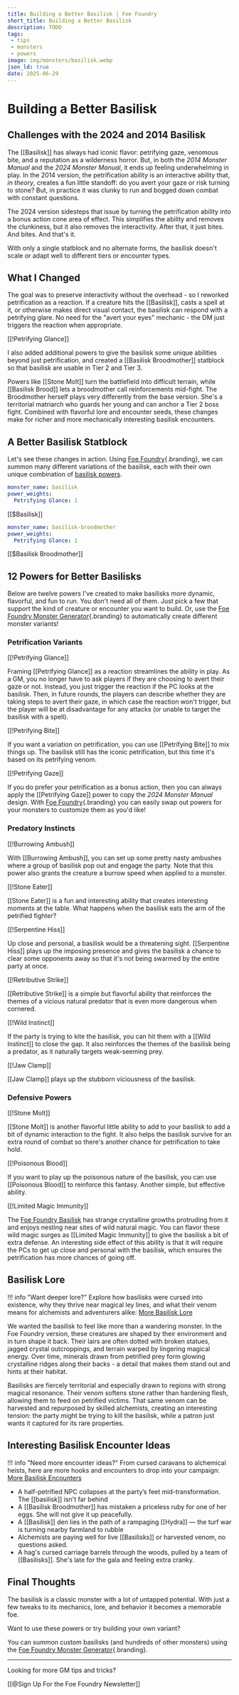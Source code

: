 ```yaml
---
title: Building a Better Basilisk | Foe Foundry
short_title: Building a Better Basilisk
description: TODO
tags:
 - tips
 - monsters
 - powers
image: img/monsters/basilisk.webp
json_ld: true
date: 2025-06-29
---
```


# Building a Better Basilisk

## Challenges with the 2024 and 2014 Basilisk

The [[Basilisk]] has always had iconic flavor: petrifying gaze, venomous bite, and a reputation as a wilderness horror. But, in both the *2014 Monster Manual* and the *2024 Monster Manual*, it ends up feeling underwhelming in play. In the 2014 version, the petrification ability is an interactive ability that, *in theory*, creates a fun little standoff: do you avert your gaze or risk turning to stone? But, in practice it was clunky to run and bogged down combat with constant questions.  

The 2024 version sidesteps that issue by turning the petrification ability into a bonus action cone area of effect. This simplifies the ability and removes the clunkiness, but it also removes the  interactivity. After that, it just bites. And bites. And that's it.

With only a single statblock and no alternate forms, the basilisk doesn't scale or adapt well to different tiers or encounter types.

## What I Changed

The goal was to preserve interactivity without the overhead - so I reworked petrification as a reaction. If a creature hits the [[Basilisk]], casts a spell at it, or otherwise makes direct visual contact, the basilisk can respond with a petrifying glare. No need for the "avert your eyes" mechanic - the DM just triggers the reaction when appropriate.

[[!Petrifying Glance]]

I also added additional powers to give the basilisk some unique abilities beyond just petrification, and created a [[Basilisk Broodmother]] statblock so that basilisk are usable in Tier 2 and Tier 3.  

Powers like [[Stone Molt]] turn the battlefield into difficult terrain, while [[Basilisk Brood]] lets a broodmother call reinforcements mid-fight. The Broodmother herself plays very differently from the base version. She's a territorial matriarch who guards her young and can anchor a Tier 2 boss fight. Combined with flavorful lore and encounter seeds, these changes make for richer and more mechanically interesting basilisk encounters.

## A Better Basilisk Statblock

Let's see these changes in action. Using [Foe Foundry](../index.md){.branding}, we can summon many different variations of the basilisk, each with their own unique combination of [basilisk powers](#12-powers-for-better-basilisks).

```yaml
monster_name: basilisk
power_weights:
  Petrifying Glance: 1
```

[[$Basilisk]]

```yaml
monster_name: basilisk-broodmother
power_weights:
  Petrifying Glance: 1
```

[[$Basilisk Broodmother]]

## 12 Powers for Better Basilisks

Below are twelve powers I've created to make basilisks more dynamic, flavorful, and fun to run. You don't need all of them. Just pick a few that support the kind of creature or encounter you want to build. Or, use the [Foe Foundry Monster Generator](../genreate.md){.branding} to automatically create different monster variants!

### Petrification Variants

[[!Petrifying Glance]]

Framing [[Petrifying Glance]] as a reaction streamlines the ability in play. As a GM, you no longer have to ask players if they are choosing to avert their gaze or not. Instead, you just trigger the reaction if the PC looks at the basilisk. Then, in future rounds, the players can describe whether they are taking steps to avert their gaze, in which case the reaction won't trigger, but the player will be at disadvantage for any attacks (or unable to target the basilisk with a spell).

[[!Petrifying Bite]]

If you want a variation on petrification, you can use [[Petrifying Bite]] to mix things up. The basilisk still has the iconic petrification, but this time it's based on its petrifying venom.

[[!Petrifying Gaze]]

If you do prefer your petrification as a bonus action, then you can always apply the [[Petrifying Gaze]] power to copy the *2024 Monster Manual* design. With [Foe Foundry](../index.md){.branding} you can easily swap out powers for your monsters to customize them as you'd like!

### Predatory Instincts

[[!Burrowing Ambush]]

With [[Burrowing Ambush]], you can set up some pretty nasty ambushes where a group of basilisk pop out and engage the party. Note that this power also grants the creature a burrow speed when applied to a monster.

[[!Stone Eater]]

[[Stone Eater]] is a fun and interesting ability that creates interesting moments at the table. What happens when the basilisk eats the arm of the petrified fighter?

[[!Serpentine Hiss]]

Up close and personal, a basilisk would be a threatening sight. [[Serpentine Hiss]] plays up the imposing presence and gives the basilisk a chance to clear some opponents away so that it's not being swarmed by the entire party at once.

[[!Retributive Strike]]

[[Retributive Strike]] is a simple but flavorful ability that reinforces the themes of a vicious natural predator that is even more dangerous when cornered.

[[!Wild Instinct]]

If the party is trying to kite the basilisk, you can hit them with a [[Wild Instinct]] to close the gap. It also reinforces the themes of the basilisk being a predator, as it naturally targets weak-seeming prey.

[[!Jaw Clamp]]

[[Jaw Clamp]] plays up the stubborn viciousness of the basilisk.

### Defensive Powers

[[!Stone Molt]]

[[Stone Molt]] is another flavorful little ability to add to your basilisk to add a bit of dynamic interaction to the fight. It also helps the basilisk survive for an extra round of combat so there's another chance for petrification to take hold.

[[!Poisonous Blood]]

If you want to play up the poisonous nature of the basilisk, you can use [[Poisonous Blood]] to reinforce this fantasy. Another simple, but effective ability.

[[!Limited Magic Immunity]]

The [Foe Foundry Basilisk](../monsters/basilisk.md) has strange crystalline growths protruding from it and enjoys nesting near sites of wild natural magic. You can flavor these wild magic surges as [[Limited Magic Immunity]] to give the basilisk a bit of extra defense. An interesting side effect of this ability is that it will require the PCs to get up close and personal with the basilisk, which ensures the petrification has more chances of going off.

## Basilisk Lore

!!! info "Want deeper lore?"
    Explore how basilisks were cursed into existence, why they thrive near magical ley lines, and what their venom means for alchemists and adventurers alike: [More Basilisk Lore](../monsters/basilisk.md#lore)

We wanted the basilisk to feel like more than a wandering monster. In the Foe Foundry version, these creatures are shaped by their environment and in turn shape it back. Their lairs are often dotted with broken statues, jagged crystal outcroppings, and terrain warped by lingering magical energy. Over time, minerals drawn from petrified prey form glowing crystalline ridges along their backs - a detail that makes them stand out and hints at their habitat.

Basilisks are fiercely territorial and especially drawn to regions with strong magical resonance. Their venom softens stone rather than hardening flesh, allowing them to feed on petrified victims. That same venom can be harvested and repurposed by skilled alchemists, creating an interesting tension: the party might be trying to kill the basilisk, while a patron just wants it captured for its rare properties.

## Interesting Basilisk Encounter Ideas

!!! info "Need more encounter ideas?"
    From cursed caravans to alchemical heists, here are more hooks and encounters to drop into your campaign: [More Basilisk Encounters](../monsters/basilisk.md#basilisk-encounter-ideas)

- A half-petrified NPC collapses at the party’s feet mid-transformation. The [[basilisk]] isn't far behind
- A [[Basilisk Broodmother]] has mistaken a priceless ruby for one of her eggs. She will not give it up peacefully.
- A [[Basilisk]] den lies in the path of a rampaging [[Hydra]] — the turf war is turning nearby farmland to rubble
- Alchemists are paying well for live [[Basilisks]] or harvested venom, no questions asked.
- A hag's cursed carriage barrels through the woods, pulled by a team of [[Basilisks]]. She's late for the gala and feeling extra cranky.

## Final Thoughts

The basilisk is a classic monster with a lot of untapped potential. With just a few tweaks to its mechanics, lore, and behavior it becomes a memorable foe.

Want to use these powers or try building your own variant?

You can summon custom basilisks (and hundreds of other monsters) using the [Foe Foundry Monster Generator](../generate.md){.branding}.

---

Looking for more GM tips and tricks?

[[@Sign Up For the Foe Foundry Newsletter]]